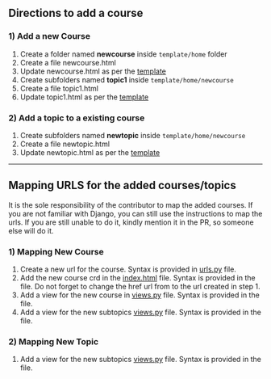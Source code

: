 ## Directions to add a course

### 1) Add a new Course

1) Create a folder named **newcourse** inside `template/home` folder
2) Create a file newcourse.html
3) Update newcourse.html as per the [template](https://github.com/arpit456jain/CodingEasy/blob/master/templates/home/SampleCourse/samplecourse.html)
4) Create subfolders named **topic1** inside `template/home/newcourse`
5) Create a file topic1.html
6) Update topic1.html as per the [template](https://github.com/arpit456jain/CodingEasy/blob/master/templates/home/SampleCourse/topic1/topic1.html)

### 2) Add a topic to a existing course

1) Create subfolders named **newtopic** inside `template/home/newcourse`
2) Create a file newtopic.html
3) Update newtopic.html as per the [template](https://github.com/arpit456jain/CodingEasy/blob/master/templates/home/SampleCourse/topic1/topic1.html)

<hr>

## Mapping URLS for the added courses/topics

It is the sole responsibility of the contributor to map the added courses. If you are not familiar with Django, you can still use the instructions to map the urls. If you are still unable to do it, kindly mention it in the PR, so someone else will do it.

### 1) Mapping New Course

1) Create a new url for the course. Syntax is provided in [urls.py](https://github.com/arpit456jain/CodingEasy/blob/master/home/urls.py) file.
2) Add the new course crd in the [index.html](https://github.com/arpit456jain/CodingEasy/blob/master/templates/home/index.html) file. Syntax is provided in the file. Do not forget to change the href url from to the url created in step 1.
2) Add a view for the new course in [views.py](https://github.com/arpit456jain/CodingEasy/blob/master/home/views.py) file. Syntax is provided in the file.
3) Add a view for the new subtopics [views.py](https://github.com/arpit456jain/CodingEasy/blob/master/home/views.py) file. Syntax is provided in the file.

### 2) Mapping New Topic

1) Add a view for the new subtopics [views.py](https://github.com/arpit456jain/CodingEasy/blob/master/home/views.py) file. Syntax is provided in the file.
